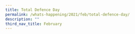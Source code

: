```yaml
---
title: Total Defence Day
permalink: /whats-happening/2021/feb/total-defence-day/
description: ""
third_nav_title: February
---
```

